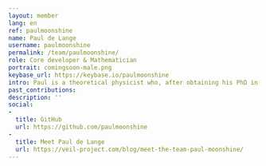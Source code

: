 ```yaml
---
layout: member
lang: en
ref: paulmoonshine
name: Paul de Lange
username: paulmoonshine
permalink: /team/paulmoonshine/
role: Core developer & Mathematician
portrait: comingsoon-male.png
keybase_url: https://keybase.io/paulmoonshine
intro: Paul is a theoretical physicist who, after obtaining his PhD in string theory, worked as a researcher on mathematical aspects of black hole physics. At Veil, he works on cryptographic protocols, and is focused on zero-knowledge proofs.
past_contributions: 
description: ''
social:
- 
  title: GitHub
  url: https://github.com/paulmoonshine
- 
  title: Meet Paul de Lange
  url: https://veil-project.com/blog/meet-the-team-paul-moonshine/
---
```


